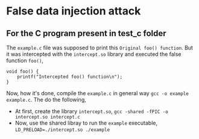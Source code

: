 # False data injection attack 

## For the C program present in test_c folder
The `example.c` file was supposed to print this `Original foo() function`. But it was intercepted with the `intercept.so` library and executed the false function `foo()`,
```
void foo() {
    printf("Intercepted foo() function\n");
}
```

Now, how it's done, compile the `example.c` in general way `gcc -o example example.c`. The do the following,
* At first, create the library `intercept.so`,
	```gcc -shared -fPIC -o intercept.so intercept.c```
* Now, use the shared libray to run the `example` executable, 
	```LD_PRELOAD=./intercept.so ./example```


